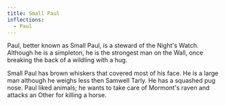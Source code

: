 ```yaml
---
title: Small Paul
inflections:
  - Paul
---
```


Paul, better known as Small Paul, is a steward of the Night's Watch. Although he is a simpleton, he is the strongest man on the Wall, once breaking the back of a wildling with a hug.

Small Paul has brown whiskers that covered most of his face. He is a large man although he weighs less then Samwell Tarly. He has a squashed pug nose. Paul liked animals; he wants to take care of Mormont's raven and attacks an Other for killing a horse.
